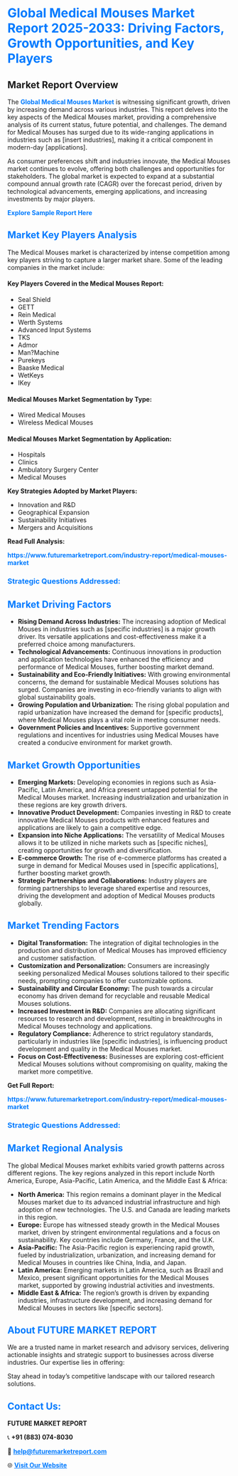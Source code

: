 <h1 style="color: #007BFF;">Global Medical Mouses Market Report 2025-2033: Driving Factors, Growth Opportunities, and Key Players</h1>

<section id="overview">
<h2>Market Report Overview</h2>
<p>The <a href="https://www.futuremarketreport.com/industry-report/medical-mouses-market" style="color: #007BFF; text-decoration: none;"><strong>Global Medical Mouses Market</strong></a> is witnessing significant growth, driven by increasing demand across various industries. This report delves into the key aspects of the Medical Mouses market, providing a comprehensive analysis of its current status, future potential, and challenges. The demand for Medical Mouses has surged due to its wide-ranging applications in industries such as [insert industries], making it a critical component in modern-day [applications].</p>
<p>As consumer preferences shift and industries innovate, the Medical Mouses market continues to evolve, offering both challenges and opportunities for stakeholders. The global market is expected to expand at a substantial compound annual growth rate (CAGR) over the forecast period, driven by technological advancements, emerging applications, and increasing investments by major players.</p>
</section>

<section id="overview">
<p><a href="https://www.futuremarketreport.com/request-sample/reportId=126852" style="color: #007BFF; text-decoration: none;"><strong>Explore Sample Report Here</strong></a></p>
</section>

<section id="key-players">
<h2 style="color: #007BFF;">Market Key Players Analysis</h2>
<p>The Medical Mouses market is characterized by intense competition among key players striving to capture a larger market share. Some of the leading companies in the market include:</p>
<h4>Key Players Covered in the Medical Mouses Report:</h4>
<ul><li>Seal Shield</li><li>GETT</li><li>Rein Medical</li><li>Werth Systems</li><li>Advanced Input Systems</li><li>TKS</li><li>Admor</li><li>Man?Machine</li><li>Purekeys</li><li>Baaske Medical</li><li>WetKeys</li><li>IKey</li></ul>
<h4>Medical Mouses Market Segmentation by Type:</h4>
<ul><li>Wired Medical Mouses</li><li>Wireless Medical Mouses</li></ul>

<h4>Medical Mouses Market Segmentation by Application:</h4>
<ul><li>Hospitals</li><li>Clinics</li><li>Ambulatory Surgery Center</li><li>Medical Mouses</li></ul>
<p><strong>Key Strategies Adopted by Market Players:</strong></p>
<ul>
<li>Innovation and R&D</li>
<li>Geographical Expansion</li>
<li>Sustainability Initiatives</li>
<li>Mergers and Acquisitions</li>
</ul>
</section>

<section>
<p><strong>Read Full Analysis: </strong></p><a href="https://www.futuremarketreport.com/industry-report/medical-mouses-market" style="color: #007BFF; text-decoration: none;"><strong>https://www.futuremarketreport.com/industry-report/medical-mouses-market</strong></a>
<h3 style="color: #007BFF;">Strategic Questions Addressed:</h3>
</section>

<section id="driving-factors">
<h2 style="color: #007BFF;">Market Driving Factors</h2>
<ul>
<li><strong>Rising Demand Across Industries:</strong> The increasing adoption of Medical Mouses in industries such as [specific industries] is a major growth driver. Its versatile applications and cost-effectiveness make it a preferred choice among manufacturers.</li>
<li><strong>Technological Advancements:</strong> Continuous innovations in production and application technologies have enhanced the efficiency and performance of Medical Mouses, further boosting market demand.</li>
<li><strong>Sustainability and Eco-Friendly Initiatives:</strong> With growing environmental concerns, the demand for sustainable Medical Mouses solutions has surged. Companies are investing in eco-friendly variants to align with global sustainability goals.</li>
<li><strong>Growing Population and Urbanization:</strong> The rising global population and rapid urbanization have increased the demand for [specific products], where Medical Mouses plays a vital role in meeting consumer needs.</li>
<li><strong>Government Policies and Incentives:</strong> Supportive government regulations and incentives for industries using Medical Mouses have created a conducive environment for market growth.</li>
</ul>
</section>

<section id="growth-opportunities">
<h2 style="color: #007BFF;">Market Growth Opportunities</h2>
<ul>
<li><strong>Emerging Markets:</strong> Developing economies in regions such as Asia-Pacific, Latin America, and Africa present untapped potential for the Medical Mouses market. Increasing industrialization and urbanization in these regions are key growth drivers.</li>
<li><strong>Innovative Product Development:</strong> Companies investing in R&D to create innovative Medical Mouses products with enhanced features and applications are likely to gain a competitive edge.</li>
<li><strong>Expansion into Niche Applications:</strong> The versatility of Medical Mouses allows it to be utilized in niche markets such as [specific niches], creating opportunities for growth and diversification.</li>
<li><strong>E-commerce Growth:</strong> The rise of e-commerce platforms has created a surge in demand for Medical Mouses used in [specific applications], further boosting market growth.</li>
<li><strong>Strategic Partnerships and Collaborations:</strong> Industry players are forming partnerships to leverage shared expertise and resources, driving the development and adoption of Medical Mouses products globally.</li>
</ul>
</section>

<section id="trending-factors">
<h2 style="color: #007BFF;">Market Trending Factors</h2>
<ul>
<li><strong>Digital Transformation:</strong> The integration of digital technologies in the production and distribution of Medical Mouses has improved efficiency and customer satisfaction.</li>
<li><strong>Customization and Personalization:</strong> Consumers are increasingly seeking personalized Medical Mouses solutions tailored to their specific needs, prompting companies to offer customizable options.</li>
<li><strong>Sustainability and Circular Economy:</strong> The push towards a circular economy has driven demand for recyclable and reusable Medical Mouses solutions.</li>
<li><strong>Increased Investment in R&D:</strong> Companies are allocating significant resources to research and development, resulting in breakthroughs in Medical Mouses technology and applications.</li>
<li><strong>Regulatory Compliance:</strong> Adherence to strict regulatory standards, particularly in industries like [specific industries], is influencing product development and quality in the Medical Mouses market.</li>
<li><strong>Focus on Cost-Effectiveness:</strong> Businesses are exploring cost-efficient Medical Mouses solutions without compromising on quality, making the market more competitive.</li>
</ul>
</section>

<section>
<p><strong>Get Full Report: </strong></p><a href="https://www.futuremarketreport.com/industry-report/medical-mouses-market" style="color: #007BFF; text-decoration: none;"><strong>https://www.futuremarketreport.com/industry-report/medical-mouses-market</strong></a>
<h3 style="color: #007BFF;">Strategic Questions Addressed:</h3>
</section>


<section id="regional-analysis">
<h2 style="color: #007BFF;">Market Regional Analysis</h2>
<p>The global Medical Mouses market exhibits varied growth patterns across different regions. The key regions analyzed in this report include North America, Europe, Asia-Pacific, Latin America, and the Middle East & Africa:</p>
<ul>
<li><strong>North America:</strong> This region remains a dominant player in the Medical Mouses market due to its advanced industrial infrastructure and high adoption of new technologies. The U.S. and Canada are leading markets in this region.</li>
<li><strong>Europe:</strong> Europe has witnessed steady growth in the Medical Mouses market, driven by stringent environmental regulations and a focus on sustainability. Key countries include Germany, France, and the U.K.</li>
<li><strong>Asia-Pacific:</strong> The Asia-Pacific region is experiencing rapid growth, fueled by industrialization, urbanization, and increasing demand for Medical Mouses in countries like China, India, and Japan.</li>
<li><strong>Latin America:</strong> Emerging markets in Latin America, such as Brazil and Mexico, present significant opportunities for the Medical Mouses market, supported by growing industrial activities and investments.</li>
<li><strong>Middle East & Africa:</strong> The region’s growth is driven by expanding industries, infrastructure development, and increasing demand for Medical Mouses in sectors like [specific sectors].</li>
</ul>
</section>

<footer>
<h2 style="color: #007BFF;">About FUTURE MARKET REPORT</h2>
<p>We are a trusted name in market research and advisory services, delivering actionable insights and strategic support to businesses across diverse industries. Our expertise lies in offering:</p>

<p>Stay ahead in today’s competitive landscape with our tailored research solutions.</p>

<h2 style="color: #007BFF;">Contact Us:</h2>
<p><strong>FUTURE MARKET REPORT</strong></p>
<p>📞 <strong>+91 (883) 074-8030</strong></p>
<p>📧 <strong><a href="mailto:help@futuremarketreport.com" style="color: #007BFF;">help@futuremarketreport.com</a></strong></p>
<p>🌐 <strong><a href="https://www.futuremarketreport.com/" style="color: #007BFF;">Visit Our Website</a></strong></p>
</footer>